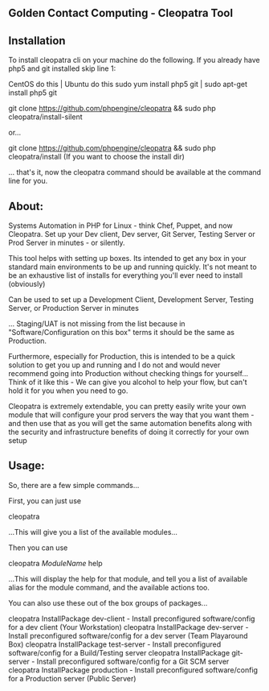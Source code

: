 Golden Contact Computing - Cleopatra Tool
-------------------


Installation
-----------------
To install cleopatra cli on your machine do the following. If you already have php5 and git installed skip line 1:

CentOS do this              | Ubuntu do this
sudo yum install php5 git   | sudo apt-get install php5 git

git clone https://github.com/phpengine/cleopatra && sudo php cleopatra/install-silent

or...

git clone https://github.com/phpengine/cleopatra && sudo php cleopatra/install (If you want to choose the install dir)

... that's it, now the cleopatra command should be available at the command line for you.


About:
-----------------
Systems Automation in PHP for Linux - think Chef, Puppet, and now Cleopatra. Set up your Dev client, Dev server, Git
Server, Testing Server or Prod Server in minutes - or silently.

This tool helps with setting up boxes. Its intended to get any box in your standard main environments to be
up and running quickly. It's not meant to be an exhaustive list of installs for everything you'll ever need to
install (obviously)

Can be used to set up a Development Client, Development Server, Testing Server, or Production Server in minutes

... Staging/UAT is not missing from the list because in "Software/Configuration on this box" terms it should be the
same as Production.

Furthermore, especially for Production, this is intended to be a quick solution to get you up and running and I
do not and would never recommend going into Production without checking things for yourself...
Think of it like this - We can give you alcohol to help your flow, but can't hold it for you when you need to go.

Cleopatra is extremely extendable, you can pretty easily write your own module that will configure your prod servers
the way that you want them - and then use that as you will get the same automation benefits along with the security
and infrastructure benefits of doing it correctly for your own setup


Usage:
-----------------

So, there are a few simple commands...

First, you can just use

cleopatra

...This will give you a list of the available modules...


Then you can use

cleopatra *ModuleName* help

...This will display the help for that module, and tell you a list of available alias for the module command, and the
available actions too.


You can also use these out of the box groups of packages...

cleopatra InstallPackage dev-client - Install preconfigured software/config for a dev client (Your Workstation)
cleopatra InstallPackage dev-server - Install preconfigured software/config for a dev server (Team Playaround Box)
cleopatra InstallPackage test-server - Install preconfigured software/config for a Build/Testing server
cleopatra InstallPackage git-server - Install preconfigured software/config for a Git SCM server
cleopatra InstallPackage production - Install preconfigured software/config for a Production server (Public Server)